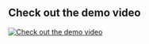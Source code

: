 ## Check out the demo video

[![Check out the demo video](http://img.youtube.com/vi/hLcrPrWb5PE/0.jpg)](https://www.youtube.com/watch?v=hKKgSx4Iz8o")

